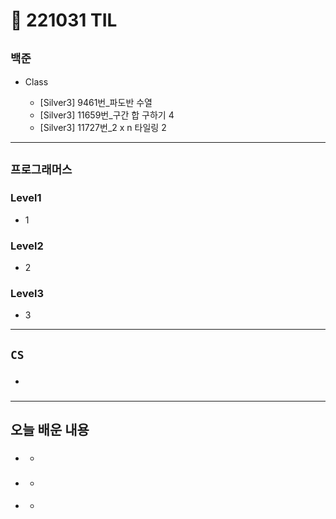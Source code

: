 # 🚩 221031 TIL

## **`백준`**

- Class

  - [Silver3] 9461번\_파도반 수열
  - [Silver3] 11659번\_구간 합 구하기 4
  - [Silver3] 11727번\_2 x n 타일링 2

---

## **`프로그래머스`**

### Level1

- 1

### Level2

- 2

### Level3

- 3

---

## **`CS`**

- ###

---

## **오늘 배운 내용**

- ###
  -
- ###
  -
- ####
  -
